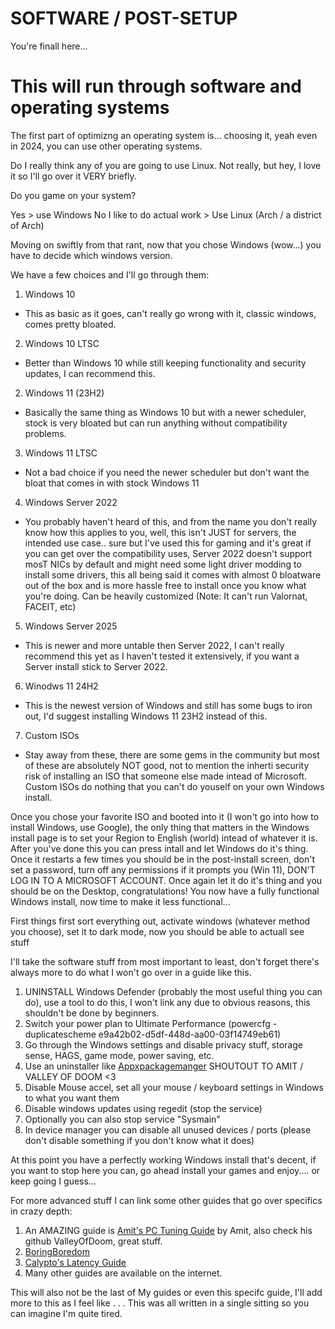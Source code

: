 # SOFTWARE / POST-SETUP

You're finall here...


# This will run through software and operating systems



The first part of optimizng an operating system is... choosing it, yeah even in 2024, you can use other operating systems.

Do I really think any of you are going to use Linux. Not really, but hey, I love it so I'll go over it VERY briefly.



Do you game on your system? 

Yes > use Windows
No I like to do actual work > Use Linux (Arch / a district of Arch)


Moving on swiftly from that rant, now that you chose Windows (wow...) you have to decide which windows version.

We have a few choices and I'll go through them:

1. Windows 10
 - This as basic as it goes, can't really go wrong with it, classic windows, comes pretty bloated.

2. Windows 10 LTSC
 - Better than Windows 10 while still keeping functionality and security updates, I can recommend this.

2. Windows 11 (23H2)
 - Basically the same thing as Windows 10 but with a newer scheduler, stock is very bloated but can run anything without compatibility problems.

3. Windows 11 LTSC
 - Not a bad choice if you need the newer scheduler but don't want the bloat that comes in with stock Windows 11

4. Windows Server 2022
 - You probably haven't heard of this, and from the name you don't really know how this applies to you, well, this isn't JUST for servers, the intended use case.. sure
but I've used this for gaming and it's great if you can get over the compatibility uses, Server 2022 doesn't support mosT NICs by default and might need some light driver modding to install
some drivers, this all being said it comes with almost 0 bloatware out of the box and is more hassle free to install once you know what you're doing. Can be heavily customized (Note: It can't run Valornat, FACEIT, etc)

5. Windows Server 2025
 - This is newer and more untable then Server 2022, I can't really recommend this yet as I haven't tested it extensively, if you want a Server install stick to Server 2022.

6. Winodws 11 24H2
 - This is the newest version of Windows and still has some bugs to iron out, I'd suggest installing Windows 11 23H2 instead of this.

7. Custom ISOs
 - Stay away from these, there are some gems in the community but most of these are absolutely NOT good, not to mention the inherti security risk of installing an ISO that someone else made intead of Microsoft.
Custom ISOs do nothing that you can't do youself on your own Windows install.


Once you chose your favorite ISO and booted into it (I won't go into how to install Windows, use Google), the only thing that matters in the Windows install page is to set your Region to English (world) intead of whatever it is.
After you've done this you can press intall and let Windows do it's thing. Once it restarts a few times you should be in the post-install screen, don't set a password, turn off any permissions if it prompts you (Win 11), DON'T LOG IN TO A MICROSOFT ACCOUNT.
Once again let it do it's thing and you should be on the Desktop, congratulations! You now have a fully functional Windows install, now time to make it less functional...


First things first sort everything out, activate windows (whatever method you choose), set it to dark mode, now you should be able to actuall see stuff

I'll take the software stuff from most important to least, don't forget there's always more to do what I won't go over in a guide like this.

1. UNINSTALL Windows Defender (probably the most useful thing you can do), use a tool to do this, I won't link any due to obvious reasons, this shouldn't be done by beginners.
2. Switch your power plan to Ultimate Performance (powercfg -duplicatescheme e9a42b02-d5df-448d-aa00-03f14749eb61)
3. Go through the Windows settings and disable privacy stuff, storage sense, HAGS, game mode, power saving, etc.
4. Use an uninstaller like [Appxpackagemanger](https://github.com/valleyofdoom/AppxPackagesManager) SHOUTOUT TO AMIT / VALLEY OF DOOM <3
5. Disable Mouse accel, set all your mouse / keyboard settings in Windows to what you want them
6. Disable windows updates using regedit (stop the service)
7. Optionally you can also stop service "Sysmain"
8. In device manager you can disable all unused devices / ports (please don't disable something if you don't know what it does)

At this point you have a perfectly working Windows install that's decent, if you want to stop here you can, go ahead install your games and enjoy.... or keep going I guess...

For more advanced stuff I can link some other guides that go over specifics in crazy depth:


1. An AMAZING guide is [Amit's PC Tuning Guide](https://github.com/valleyofdoom/PC-Tuning) by Amit, also check his github ValleyOfDoom, great stuff.
2. [BoringBoredom](https://github.com/BoringBoredom/PC-Optimization-Hub/tree/main)
3. [Calypto's Latency Guide](https://docs.google.com/document/d/1c2-lUJq74wuYK1WrA_bIvgb89dUN0sj8-hO3vqmrau4/edit?tab=t.0)
4. Many other guides are available on the internet.

This will also not be the last of My guides or even this specifc guide, I'll add more to this as I feel like . . . This was all written in a single sitting so you can imagine I'm quite tired.


